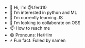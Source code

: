 - 👋 Hi, I’m @Lferd10
- 👀 I’m interested in python and ML
- 🌱 I’m currently learning JS
- 💞️ I’m looking to collaborate on OSS
- 📫 How to reach me 
- 😄 Pronouns: He/HIm
- ⚡ Fun fact: Fulled by namen

<!---
Lferd10/Lferd10 is a ✨ special ✨ repository because its `README.md` (this file) appears on your GitHub profile.
You can click the Preview link to take a look at your changes.
--->
